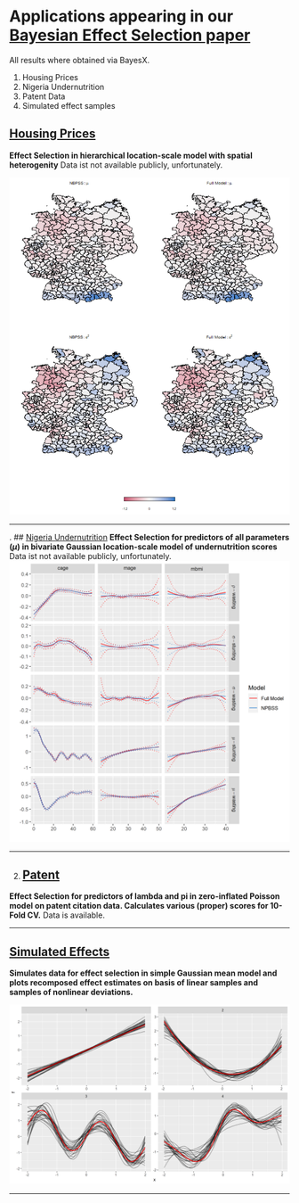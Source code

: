 # Applications appearing in our [Bayesian Effect Selection paper](https://projecteuclid.org/journals/bayesian-analysis/volume-16/issue-2/Bayesian-Effect-Selection-in-Structured-Additive-Distributional-Regression-Models/10.1214/20-BA1214.full)


All results where obtained via BayesX.

1. Housing Prices
2. Nigeria Undernutrition
4. Patent Data
3. Simulated effect samples 

##  [Housing Prices](immo)
**Effect Selection in hierarchical location-scale model with spatial heterogenity**
Data ist not available publicly, unfortunately.

![image](/immo/immo_maps.png)

---

. ##  [Nigeria Undernutrition](nigeria)
**Effect Selection for predictors of all parameters ($\mu$) in bivariate Gaussian location-scale model of undernutrition scores**
Data ist not available publicly, unfortunately.
![image](/nigeria/niger_bivn_nonlin.png)

---

2. ##  [Patent](nigeria)
**Effect Selection for predictors of lambda and pi in zero-inflated Poisson model on patent citation data. Calculates various (proper) scores for 10-Fold CV.**
Data is available.

---

##  [Simulated Effects](effect_sims)
**Simulates data for effect selection in simple Gaussian mean model and plots recomposed effect estimates on basis of linear samples and samples of nonlinear deviations.**

![image](/effect_sims/f1_2_3_4.png)

---